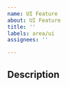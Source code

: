 ```yaml
---
name: UI Feature
about: UI Feature
title: ''
labels: area/ui
assignees: ''

---
```


## Description
